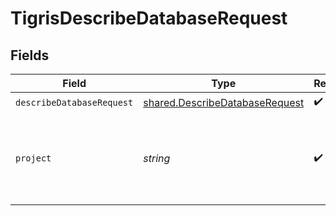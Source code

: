 # TigrisDescribeDatabaseRequest


## Fields

| Field                                                                                   | Type                                                                                    | Required                                                                                | Description                                                                             |
| --------------------------------------------------------------------------------------- | --------------------------------------------------------------------------------------- | --------------------------------------------------------------------------------------- | --------------------------------------------------------------------------------------- |
| `describeDatabaseRequest`                                                               | [shared.DescribeDatabaseRequest](../../../sdk/models/shared/describedatabaserequest.md) | :heavy_check_mark:                                                                      | N/A                                                                                     |
| `project`                                                                               | *string*                                                                                | :heavy_check_mark:                                                                      | Project name whose db is under target to get description.                               |